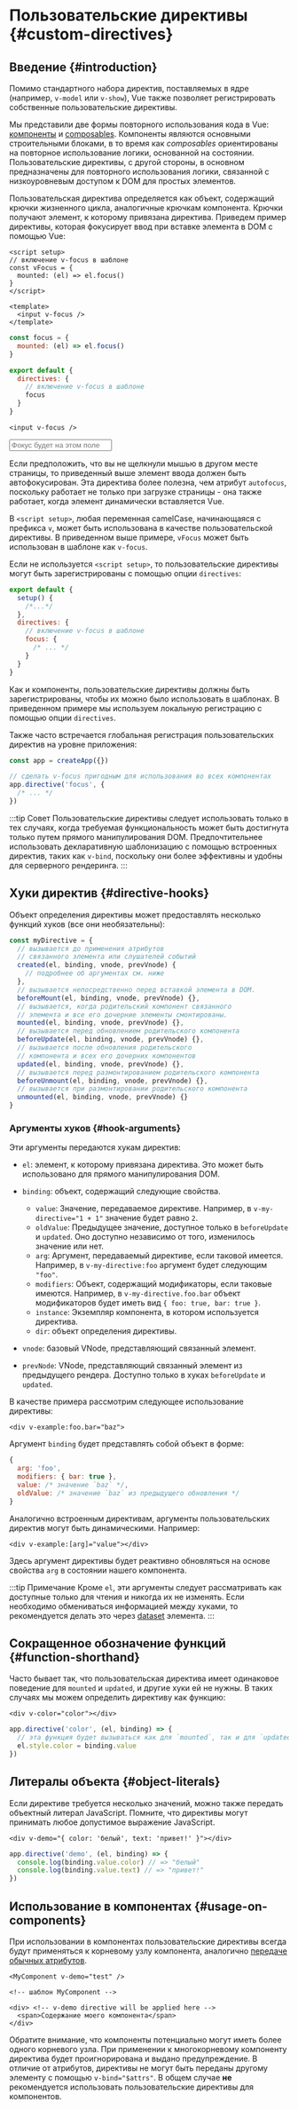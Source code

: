 # Пользовательские директивы {#custom-directives}

<script setup>
const vFocus = {
  mounted: el => {
    el.focus()
  }
}
</script>

## Введение {#introduction}

Помимо стандартного набора директив, поставляемых в ядре (например, `v-model` или `v-show`), Vue также позволяет регистрировать собственные пользовательские директивы.

Мы представили две формы повторного использования кода в Vue: [компоненты](/guide/essentials/component-basics.html) и [composables](./composables). Компоненты являются основными строительными блоками, в то время как _composables_ ориентированы на повторное использование логики, основанной на состоянии. Пользовательские директивы, с другой стороны, в основном предназначены для повторного использования логики, связанной с низкоуровневым доступом к DOM для простых элементов.

Пользовательская директива определяется как объект, содержащий крючки жизненного цикла, аналогичные крючкам компонента. Крючки получают элемент, к которому привязана директива. Приведем пример директивы, которая фокусирует ввод при вставке элемента в DOM с помощью Vue:

<div class="composition-api">

```vue
<script setup>
// включение v-focus в шаблоне
const vFocus = {
  mounted: (el) => el.focus()
}
</script>

<template>
  <input v-focus />
</template>
```

</div>

<div class="options-api">

```js
const focus = {
  mounted: (el) => el.focus()
}

export default {
  directives: {
    // включение v-focus в шаблоне
    focus
  }
}
```

```vue-html
<input v-focus />
```

</div>

<div class="demo">
  <input v-focus placeholder="Фокус будет на этом поле" />
</div>

Если предположить, что вы не щелкнули мышью в другом месте страницы, то приведенный выше элемент ввода должен быть автофокусирован. Эта директива более полезна, чем атрибут `autofocus`, поскольку работает не только при загрузке страницы - она также работает, когда элемент динамически вставляется Vue.

<div class="composition-api">

В `<script setup>`, любая переменная camelCase, начинающаяся с префикса `v`, может быть использована в качестве пользовательской директивы. В приведенном выше примере, `vFocus` может быть использован в шаблоне как `v-focus`.

Если не используется `<script setup>`, то пользовательские директивы могут быть зарегистрированы с помощью опции `directives`:

```js
export default {
  setup() {
    /*...*/
  },
  directives: {
    // включение v-focus в шаблоне
    focus: {
      /* ... */
    }
  }
}
```

</div>

<div class="options-api">

Как и компоненты, пользовательские директивы должны быть зарегистрированы, чтобы их можно было использовать в шаблонах. В приведенном примере мы используем локальную регистрацию с помощью опции `directives`.

</div>

Также часто встречается глобальная регистрация пользовательских директив на уровне приложения:

```js
const app = createApp({})

// сделать v-focus пригодным для использования во всех компонентах
app.directive('focus', {
  /* ... */
})
```

:::tip Совет
Пользовательские директивы следует использовать только в тех случаях, когда требуемая функциональность может быть достигнута только путем прямого манипулирования DOM. Предпочтительнее использовать декларативную шаблонизацию с помощью встроенных директив, таких как `v-bind`, поскольку они более эффективны и удобны для серверного рендеринга.
:::

## Хуки директив {#directive-hooks}

Объект определения директивы может предоставлять несколько функций хуков (все они необязательны):

```js
const myDirective = {
  // вызывается до применения атрибутов
  // связанного элемента или слушателей событий
  created(el, binding, vnode, prevVnode) {
    // подробнее об аргументах см. ниже
  },
  // вызывается непосредственно перед вставкой элемента в DOM.
  beforeMount(el, binding, vnode, prevVnode) {},
  // вызывается, когда родительский компонент связанного
  // элемента и все его дочерние элементы смонтированы.
  mounted(el, binding, vnode, prevVnode) {},
  // вызывается перед обновлением родительского компонента
  beforeUpdate(el, binding, vnode, prevVnode) {},
  // вызывается после обновления родительского
  // компонента и всех его дочерних компонентов
  updated(el, binding, vnode, prevVnode) {},
  // вызывается перед размонтированием родительского компонента
  beforeUnmount(el, binding, vnode, prevVnode) {},
  // вызывается при размонтировании родительского компонента
  unmounted(el, binding, vnode, prevVnode) {}
}
```

### Аргументы хуков {#hook-arguments}

Эти аргументы передаются хукам директив:

- `el`: элемент, к которому привязана директива. Это может быть использовано для прямого манипулирования DOM.

- `binding`: объект, содержащий следующие свойства.

  - `value`: Значение, передаваемое директиве. Например, в `v-my-directive="1 + 1"` значение будет равно `2`.
  - `oldValue`: Предыдущее значение, доступное только в `beforeUpdate` и `updated`. Оно доступно независимо от того, изменилось значение или нет.
  - `arg`: Аргумент, передаваемый директиве, если таковой имеется. Например, в `v-my-directive:foo` аргумент будет следующим `"foo"`.
  - `modifiers`: Объект, содержащий модификаторы, если таковые имеются. Например, в `v-my-directive.foo.bar` объект модификаторов будет иметь вид `{ foo: true, bar: true }`.
  - `instance`: Экземпляр компонента, в котором используется директива.
  - `dir`: объект определения директивы.

- `vnode`: базовый VNode, представляющий связанный элемент.
- `prevNode`: VNode, представляющий связанный элемент из предыдущего рендера. Доступно только в хуках `beforeUpdate` и `updated`.

В качестве примера рассмотрим следующее использование директивы:

```vue-html
<div v-example:foo.bar="baz">
```

Аргумент `binding` будет представлять собой объект в форме:

```js
{
  arg: 'foo',
  modifiers: { bar: true },
  value: /* значение `baz` */,
  oldValue: /* значение `baz` из предыдущего обновления */
}
```

Аналогично встроенным директивам, аргументы пользовательских директив могут быть динамическими. Например:

```vue-html
<div v-example:[arg]="value"></div>
```

Здесь аргумент директивы будет реактивно обновляться на основе свойства `arg` в состоянии нашего компонента.

:::tip Примечание
Кроме `el`, эти аргументы следует рассматривать как доступные только для чтения и никогда их не изменять. Если необходимо обмениваться информацией между хуками, то рекомендуется делать это через [dataset](https://developer.mozilla.org/en-US/docs/Web/API/HTMLElement/dataset) элемента.
:::

## Сокращенное обозначение функций {#function-shorthand}

Часто бывает так, что пользовательская директива имеет одинаковое поведение для `mounted` и `updated`, и другие хуки ей не нужны. В таких случаях мы можем определить директиву как функцию:

```vue-html
<div v-color="color"></div>
```

```js
app.directive('color', (el, binding) => {
  // эта функция будет вызываться как для `mounted`, так и для `updated`
  el.style.color = binding.value
})
```

## Литералы объекта {#object-literals}

Если директиве требуется несколько значений, можно также передать объектный литерал JavaScript. Помните, что директивы могут принимать любое допустимое выражение JavaScript.

```vue-html
<div v-demo="{ color: 'белый', text: 'привет!' }"></div>
```

```js
app.directive('demo', (el, binding) => {
  console.log(binding.value.color) // => "белый"
  console.log(binding.value.text) // => "привет!"
})
```

## Использование в компонентах {#usage-on-components}

При использовании в компонентах пользовательские директивы всегда будут применяться к корневому узлу компонента, аналогично [передаче обычных атрибутов](/guide/components/attrs.html).

```vue-html
<MyComponent v-demo="test" />
```

```vue-html
<!-- шаблон MyComponent -->

<div> <!-- v-demo directive will be applied here -->
  <span>Содержание моего компонента</span>
</div>
```

Обратите внимание, что компоненты потенциально могут иметь более одного корневого узла. При применении к многокорневому компоненту директива будет проигнорирована и выдано предупреждение. В отличие от атрибутов, директивы не могут быть переданы другому элементу с помощью `v-bind="$attrs"`. В общем случае **не** рекомендуется использовать пользовательские директивы для компонентов.
